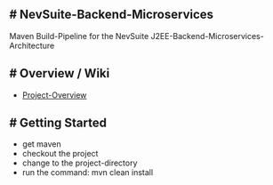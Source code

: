 ## # NevSuite-Backend-Microservices
Maven Build-Pipeline for the NevSuite J2EE-Backend-Microservices-Architecture

## # Overview / Wiki
- [Project-Overview](https://github.com/br4sk4/NevSuite-Backend-Microservices/wiki/Home)

## # Getting Started

- get maven
- checkout the project
- change to the project-directory
- run the command: mvn clean install
